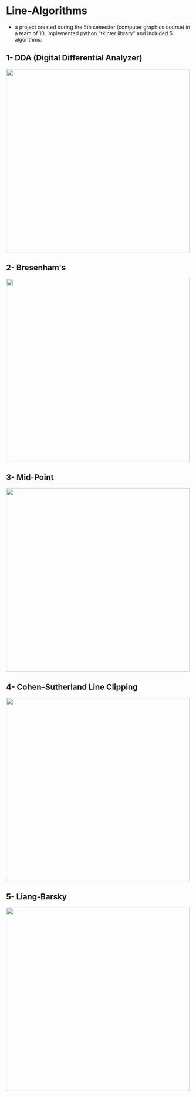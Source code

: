 # Line-Algorithms
- a project created during the 5th semester (computer graphics course) in a team of 10, implemented python "tkinter library" and included 5 algorithms:
## 1- DDA (Digital Differential Analyzer) 
<img src="https://github.com/AliaaNasser7/Line-Algorithms/assets/125163801/e44b5c76-2178-46aa-8c10-76f05cdc672d" width="500" height="500">

## 2- Bresenham's 
<img src="https://github.com/AliaaNasser7/Line-Algorithms/assets/125163801/a6a6f610-6b94-4cb4-8b6d-836e614feb37" width="500" height="500">

## 3- Mid-Point 
<img src="https://github.com/AliaaNasser7/Line-Algorithms/assets/125163801/384586fc-b9d6-43a7-9d53-b887f9b8b96c" width="500" height="500">

## 4- Cohen–Sutherland Line Clipping
<img src="https://github.com/AliaaNasser7/Line-Algorithms/assets/125163801/f136d9ce-aa27-4510-bb84-22671099a81f" width="500" height="500">

## 5- Liang-Barsky
<img src="https://github.com/AliaaNasser7/Line-Algorithms/assets/125163801/6c71ad63-b65f-467e-b2ae-ccb260a3d0a6" width="500" height="500">


